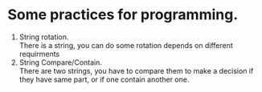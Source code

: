 Some practices for programming.
=======
1. String rotation.  
There is a string, you can do some rotation depends on different requirments
2. String Compare/Contain.  
There are two strings, you have to compare them to make a decision if they
have same part, or if one contain another one.
